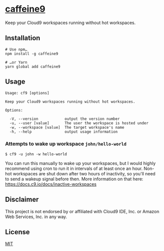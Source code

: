 # [caffeine9](https://npmjs.com/package/caffeine9)

Keep your Cloud9 workspaces running without hot workspaces.

## Installation

```
# Use npm…
npm install -g caffeine9

# …or Yarn
yarn global add caffeine9
```

## Usage

```
Usage: cf9 [options]

Keep your Cloud9 workspaces running without hot workspaces.

Options:

  -V, --version            output the version number
  -u, --user [value]       The user the workspace is hosted under
  -w, --workspace [value]  The target workspace's name
  -h, --help               output usage information
```

### Attempts to wake up workspace `john/hello-world`

```
$ cf9 -u john -w hello-world
```

You can run this manually to wake up your workspaces, but I would highly recommend using cron to run it in intervals of at least once an hour. Non-hot workspaces are shut down after two hours of inactivity, so you'll need to send a wakeup signal before then. More information on that here: https://docs.c9.io/docs/inactive-workspaces

## Disclaimer

This project is not endorsed by or affiliated with Cloud9 IDE, Inc. or Amazon Web Services, Inc. in any way.

## License

[MIT](LICENSE.txt)